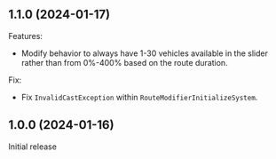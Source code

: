 ## 1.1.0 (2024-01-17)
Features:
  - Modify behavior to always have 1-30 vehicles available in the slider rather than from 0%-400% based on the route duration.

Fix:
  - Fix `InvalidCastException` within `RouteModifierInitializeSystem`.

## 1.0.0 (2024-01-16)
Initial release